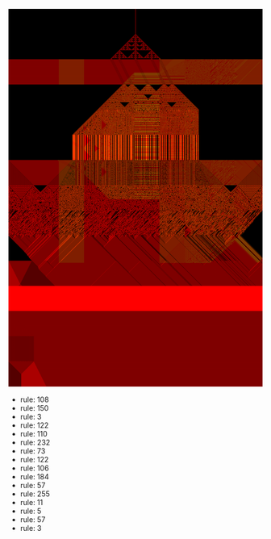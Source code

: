 ![photo](./output.png) 
 * rule: 108
* rule: 150
* rule: 3
* rule: 122
* rule: 110
* rule: 232
* rule: 73
* rule: 122
* rule: 106
* rule: 184
* rule: 57
* rule: 255
* rule: 11
* rule: 5
* rule: 57
* rule: 3
